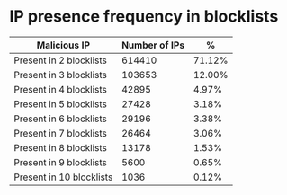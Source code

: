 # IP presence frequency in blocklists
| Malicious IP | Number of IPs | % |
|----|----|----|
| Present in 2 blocklists | 614410 | 71.12% |
| Present in 3 blocklists | 103653 | 12.00% |
| Present in 4 blocklists | 42895 | 4.97% |
| Present in 5 blocklists | 27428 | 3.18% |
| Present in 6 blocklists | 29196 | 3.38% |
| Present in 7 blocklists | 26464 | 3.06% |
| Present in 8 blocklists | 13178 | 1.53% |
| Present in 9 blocklists | 5600 | 0.65% |
| Present in 10 blocklists | 1036 | 0.12% |
